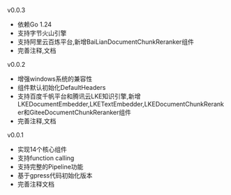 v0.0.3
- 依赖Go 1.24
- 支持字节火山引擎
- 支持阿里云百炼平台,新增BaiLianDocumentChunkReranker组件
- 完善注释,文档

v0.0.2
- 增强windows系统的兼容性
- 组件默认初始化DefaultHeaders
- 支持百度千帆平台和腾讯云LKE知识引擎,新增LKEDocumentEmbedder,LKETextEmbedder,LKEDocumentChunkReranker和GiteeDocumentChunkReranker组件
- 完善注释,文档

v0.0.1
- 实现14个核心组件
- 支持function calling
- 支持完整的Pipeline功能
- 基于gpress代码初始化版本
- 完善注释文档